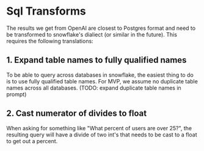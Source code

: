 # Sql Transforms

The results we get from OpenAI are closest to Postgres format and need to be transformed to snowflake's dialiect (or similar in the future). This requires the following translations:

## 1. Expand table names to fully qualified names

To be able to query across databases in snowflake, the easiest thing to do is to use fully qualified table names. For MVP, we assume no duplicate table names across all databases. (TODO: expand duplicate table names in prompt)

## 2. Cast numerator of divides to float

When asking for something like "What percent of users are over 25?", the resulting query will have a divide of two int's that needs to be cast to a float to get out a percent.
